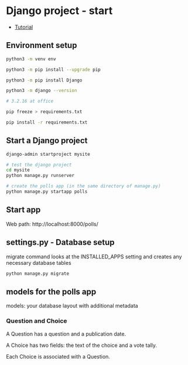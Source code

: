# Django project - start

- [Tutorial](https://docs.djangoproject.com/en/3.2/intro/tutorial01/)

## Environment setup

```sh
python3 -m venv env

python3 -m pip install --upgrade pip

python3 -m pip install Django

python3 -m django --version

# 3.2.16 at office

pip freeze > requirements.txt

pip install -r requirements.txt
```

## Start a Django project

```sh
django-admin startproject mysite

# test the django project
cd mysite
python manage.py runserver

# create the polls app (in the same directory of manage.py)
python manage.py startapp polls
```

## Start app

Web path: http://localhost:8000/polls/

## settings.py - Database setup

migrate command looks at the INSTALLED_APPS setting and creates any necessary database tables

```sh
python manage.py migrate
```

## models for the polls app

models: your database layout with additional metadata

### Question and Choice

A Question has a question and a publication date.

A Choice has two fields: the text of the choice and a vote tally.

Each Choice is associated with a Question.

